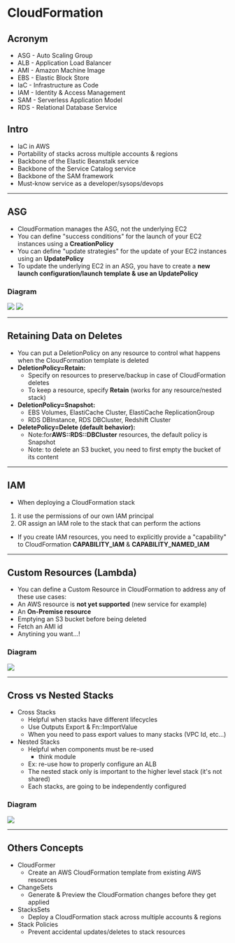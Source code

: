 # CloudFormation

## Acronym
* ASG - Auto Scaling Group
* ALB - Application Load Balancer
* AMI - Amazon Machine Image
* EBS - Elastic Block Store
* IaC - Infrastructure as Code
* IAM - Identity & Access Management
* SAM - Serverless Application Model
* RDS - Relational Database Service

## Intro
* IaC in AWS
* Portability of stacks across multiple accounts & regions
* Backbone of the Elastic Beanstalk service
* Backbone of the Service Catalog service
* Backbone of the SAM framework
* Must-know service as a developer/sysops/devops

---

## ASG
* CloudFormation manages the ASG, not the underlying EC2
* You can define "success conditions" for the launch of your EC2 instances using a **CreationPolicy**
* You can define "update strategies" for the update of your EC2 instances using an **UpdatePolicy**
* To update the underlying EC2 in an ASG, you have to create a **new launch configuration/launch template & use an UpdatePolicy**

### Diagram
[<img src="https://i.imgur.com/zI41hQZ.png">](https://i.imgur.com/zI41hQZ.png)
[<img src="https://i.imgur.com/Xk99Vkq.png">](https://i.imgur.com/Xk99Vkq.png)

---

## Retaining Data on Deletes
* You can put a DeletionPolicy on any resource to control what happens when the CloudFormation template is deleted
* **DeletionPolicy=Retain:**
  * Specify on resources to preserve/backup in case of CloudFormation deletes
  * To keep a resource, specify **Retain** (works for any resource/nested stack)
* **DeletionPolicy=Snapshot:**
  * EBS Volumes, ElastiCache Cluster, ElastiCache ReplicationGroup
  * RDS DBInstance, RDS DBCluster, Redshift Cluster
* **DeletePolicy=Delete (default behavior):**
  * Note:for**AWS::RDS::DBCluster** resources, the default policy is Snapshot
  * Note: to delete an S3 bucket, you need to first empty the bucket of its content
  
---

## IAM
* When deploying a CloudFormation stack
1) it use the permissions of our own IAM principal
2) OR assign an IAM role to the stack that can perform the actions
* If you create IAM resources, you need to explicitly provide a "capability" to CloudFormation **CAPABILITY_IAM** & **CAPABILITY_NAMED_IAM**

---

## Custom Resources (Lambda)
* You can define a Custom Resource in CloudFormation to address any of these use cases:
* An AWS resource is **not yet supported** (new service for example)
* An **On-Premise resource**
* Emptying an S3 bucket before being deleted
* Fetch an AMI id
* Anytining you want...!

### Diagram
[<img src="https://i.imgur.com/6cP3RqT.png">](https://i.imgur.com/6cP3RqT.png)

---

## Cross vs Nested Stacks
* Cross Stacks
  * Helpful when stacks have different lifecycles
  * Use Outputs Export & Fn::ImportValue
  * When you need to pass export values to many stacks (VPC Id, etc...)
* Nested Stacks
  * Helpful when components must be re-used
    * think module
  * Ex: re-use how to properly configure an ALB
  * The nested stack only is important to the higher level stack (it's not shared)
  * Each stacks, are going to be independently configured
  
### Diagram
[<img src="https://i.imgur.com/CwTTLY6.png">](https://i.imgur.com/CwTTLY6.png)


---

## Others Concepts
* CloudFormer
  * Create an AWS CloudFormation template from existing AWS resources
* ChangeSets
  * Generate & Preview the CloudFormation changes before they get applied
* StacksSets
  * Deploy a CloudFormation stack across multiple accounts & regions
* Stack Policies
  * Prevent accidental updates/deletes to stack resources
